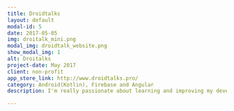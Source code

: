 ```yaml
---
title: Droidtalks
layout: default
modal-id: 5
date: 2017-05-05
img: droitalk_mini.png
modal_img: droidtalk_website.png
show_modal_img: 1
alt: Droitalks
project-date: May 2017
client: non-profit
app_store_link: http://www.droidtalks.pro/
category: Android(Kotlin), Firebase and Angular
description: I'm really passionate about learning and improving my developer skills. I consume talks, podcast, and articles from various sources, but with the increase in the amount of data that is created daily related to Android Development, it was getting harder and harder to keep organize properly all that content. So <a href="http://www.droidtalks.pro/">Droitalks</a> was born out of my own need to have a place, where I can collect, categorize, and share Android development resources for future references.<br/>It's composed of two components <a href="https://github.com/Amejia481/DroidTalks">the website</a> and the <a href="https://github.com/Amejia481/DroidTalksAndroid">Android App</a>.<br/><br/><strong><u>Technologies</u></strong><br/> ★ Native Android (Kotlin). <br/> ★ Model View Presenter (MVP). <br/> ★ JVM tests. <br/> ★ UI tests using Espresso <br/> ★ Firebase database <br/><p>Both repositories are available on GitHub <a href="https://github.com/Amejia481/DroidTalksAndroid">Android</a> and <a href="https://github.com/Amejia481/DroidTalks">Website</a> <div>  <img src="img/portfolio/droitalks_mainActivity.png" class="img-responsive img-centered" alt="image-alt"/><img src="img/portfolio/droitalks_resourceDetailsActivity.png" class="img-responsive img-centered" alt="image-alt"/></div>  

---
```



